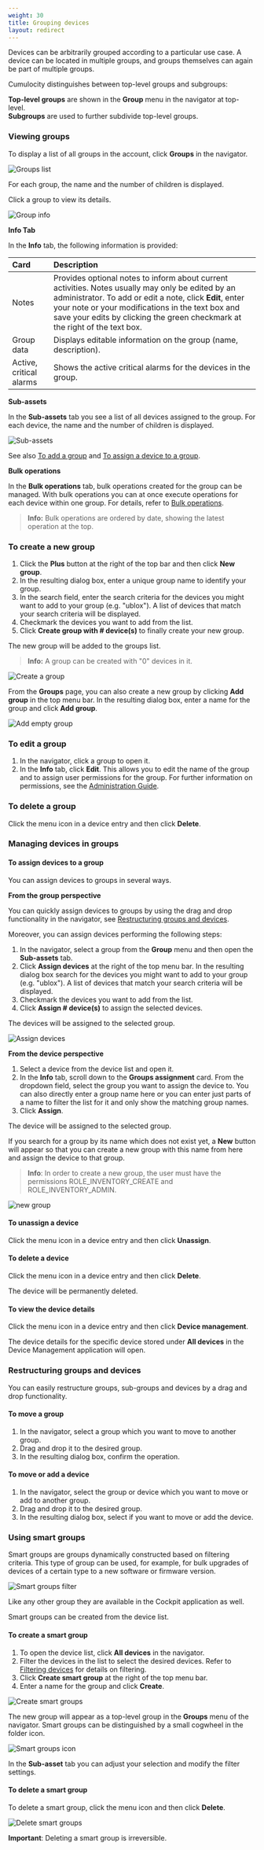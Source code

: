 ```yaml
---
weight: 30
title: Grouping devices
layout: redirect
---
```


Devices can be arbitrarily grouped according to a particular use case. A device can be located in multiple groups, and groups themselves can again be part of multiple groups.

Cumulocity distinguishes between top-level groups and subgroups: 

**Top-level groups** are shown in the **Group** menu in the navigator at top-level. <br>**Subgroups** are used to further subdivide top-level groups.

### Viewing groups

To display a list of all groups in the account, click **Groups** in the navigator. 

![Groups list](/guides/images/users-guide/DeviceManagement/devmgmt-groups.png)

For each group, the name and the number of children is displayed.

Click a group to view its details. 

![Group info](/guides/images/users-guide/DeviceManagement/devmgmt-groups-info.png)

**Info Tab**

In the **Info** tab, the following information is provided:

|Card|Description|
|:---|:---|
|Notes|Provides optional notes to inform about current activities. Notes usually may only be edited by an administrator. To add or edit a note, click **Edit**, enter your note or your modifications in the text box and save your edits by clicking the green checkmark at the right of the text box. 
|Group data|Displays editable information on the group (name, description).
|Active, critical alarms|Shows the active critical alarms for the devices in the group.

**Sub-assets**

In the **Sub-assets** tab you see a list of all devices assigned to the group. For each device, the name and the number of children is displayed.

![Sub-assets](/guides/images/users-guide/DeviceManagement/devmgmt-groups-subassets.png)

See also [To add a group](#add-group) and [To assign a device to a group](#assigning-devices).

**Bulk operations**

In the **Bulk operations** tab, bulk operations created for the group can be managed. With bulk operations you can at once execute operations for each device within one group. For details, refer to [Bulk operations](#bulk-operations).

> **Info:** Bulk operations are ordered by date, showing the latest operation at the top.


### <a name="add-group"></a>To create a new group

1. Click the **Plus** button at the right of the top bar and then click **New group**.
2. In the resulting dialog box, enter a unique group name to identify your group.
3. In the search field, enter the search criteria for the devices you might want to add to your group (e.g. "ublox"). A list of devices that match your search criteria will be displayed. 
4. Checkmark the devices you want to add from the list.
5. Click **Create group with # device(s)** to finally create your new group. 

The new group will be added to the groups list.

>**Info:** A group can be created with "0" devices in it.

![Create a group](/guides/images/users-guide/DeviceManagement/devmgmt-groups-create.png)

From the **Groups** page, you can also create a new group by clicking **Add group** in the top menu bar. In the resulting dialog box, enter a name for the group and click **Add group**.

![Add empty group](/guides/images/users-guide/DeviceManagement/devmgmt-groups-add.png)

### To edit a group

1. In the navigator, click a group to open it. 
2. In the **Info** tab, click **Edit**. This allows you to edit the name of the group and to assign user permissions for the group. 
For further information on permissions, see the [Administration Guide](/guides/users-guide/administration#managing-permissions).

### To delete a group

Click the menu icon in a device entry and then click **Delete**.

### Managing devices in groups

#### <a name="assigning-devices"></a>To assign devices to a group

You can assign devices to groups in several ways. 

**From the group perspective**

You can quickly assign devices to groups by using the drag and drop functionality in the navigator, see [Restructuring groups and devices](#restructuring-groups).  

Moreover, you can assign devices performing the following steps:

1. In the navigator, select a group from the **Group** menu and then open the **Sub-assets** tab. 
2. Click **Assign devices** at the right of the top menu bar. In the resulting dialog box search for the devices you might want to add to your group (e.g. "ublox"). A list of devices that match your search criteria will be displayed. 
3. Checkmark the devices you want to add from the list.
4. Click **Assign # device(s)** to assign the selected devices. 

The devices will be assigned to the selected group.

![Assign devices](/guides/images/users-guide/DeviceManagement/devmgmt-groups-assign.png)


**From the device perspective**

1. Select a device from the device list and open it.
2. In the **Info** tab, scroll down to the **Groups assignment** card. From the dropdown field, select the group you want to assign the device to. You can also directly enter a group name here or you can enter just parts of a name to filter the list for it and only show the matching group names.
3. Click **Assign**.

The device will be assigned to the selected group.

If you search for a group by its name which does not exist yet, a **New** button will appear so that you can create a new group with this name from here and assign the device to that group.

>**Info**: In order to create a new group, the user must have the permissions
ROLE&#95;INVENTORY\_CREATE and ROLE&#95;INVENTORY\_ADMIN.

<img src="/guides/images/users-guide/DeviceManagement/devmgmt-group-assignment-new.png" alt="new group">


#### To unassign a device

Click the menu icon in a device entry and then click **Unassign**.

#### To delete a device

Click the menu icon in a device entry and then click **Delete**. 

The device will be permanently deleted.

#### To view the device details

Click the menu icon in a device entry and then click **Device management**. 

The device details for the specific device stored under **All devices** in the Device Management application will open. 

### <a name="restructuring-groups"></a>Restructuring groups and devices

You can easily restructure groups, sub-groups and devices by a drag and drop functionality. 

#### To move a group

1. In the navigator, select a group which you want to move to another group. 
2. Drag and drop it to the desired group. 
3. In the resulting dialog box, confirm the operation.


#### To move or add a device

1. In the navigator, select the group or device which you want to move or add to another group. 
2. Drag and drop it to the desired group. 
3. In the resulting dialog box, select if you want to move or add the device.


### <a name="smart-groups"></a>Using smart groups

Smart groups are groups dynamically constructed based on filtering criteria. This type of group can be used, for example, for bulk upgrades of devices of a certain type to a new software or firmware version. 

![Smart groups filter](/guides/images/users-guide/DeviceManagement/devmgmt-groups-smartgroups-filter.png)

Like any other group they are available in the Cockpit application as well.

Smart groups can be created from the device list. 

#### To create a smart group

1. To open the device list, click **All devices** in the navigator.
2. Filter the devices in the list to select the desired devices. Refer to [Filtering devices](#filtering-devices) for details on filtering.
3. Click **Create smart group** at the right of the top menu bar.
4. Enter a name for the group and click **Create**.

![Create smart groups](/guides/images/users-guide/DeviceManagement/devmgmt-groups-smartgroups-create.png)

The new group will appear as a top-level group in the **Groups** menu of the navigator. Smart groups can be distinguished by a small cogwheel in the folder icon. 

![Smart groups icon](/guides/images/users-guide/DeviceManagement/devmgmt-groups-smartgroups-icon.png)

In the **Sub-asset** tab you can adjust your selection and modify the filter settings.

#### To delete a smart group

To delete a smart group, click the menu icon and then click **Delete**. 

![Delete smart groups](/guides/images/users-guide/DeviceManagement/devmgmt-groups-delete.png)

**Important**: Deleting a smart group is irreversible.


